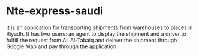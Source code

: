 # Nte-express-saudi
It is an application for transporting shipments from warehouses to places in Riyadh. It has two users: an agent to display the shipment and a driver to fulfill the request from Ali Al-Tabaiq and deliver the shipment through Google Map and pay through the application.
